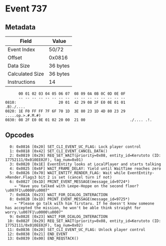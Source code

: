 # Event 737

## Metadata

| Field           | Value    |
|-----------------|----------|
| Event Index     | 50/72    |
| Offset          | 0x0816   |
| Data Size       | 36 bytes |
| Calculated Size | 36 bytes |
| Instructions    | 14       |

```
      00 01 02 03 04 05 06 07  08 09 0A 0B 0C 0D 0E 0F
      -- -- -- -- -- -- -- --  -- -- -- -- -- -- -- --
0810:                   20 01  42 29 08 2F E0 0E 01 01         .B)./....
0820: 1E F0 FF FF 7F 6F 70 1D  3E 80 23 1D 4D 80 23 29  .....op.>.#.M.#)
0830: 08 2F E0 0E 01 02 20 00  21 00                    ./.... .!.      
```

## Opcodes

```
  0: 0x0816 [0x20] SET_CLI_EVENT_UC_FLAG: Lock player control
  1: 0x0818 [0x42] SET_CLI_EVENT_CANCEL_DATA()
  2: 0x0819 [0x29] REQ_SET_WAIT(priority=0x08, entity_id=Kerutoto (ID: 17752111/0x010EE02F), tag_num=0x01)
  3: 0x0820 [0x1E] EventEntity looks at LocalPlayer and starts talking
  4: 0x0825 [0x6F] WAIT_FRAME_DELAY: Yield until WaitTime reaches zero
  5: 0x0826 [0x70] WAIT_ENTITY_RENDER_FLAG: Wait while EventEntity->Render.Flags3 bit 2 is set (cancel turn if not)
  6: 0x0827 [0x1D] PRINT_EVENT_MESSAGE(message_id=9724*)
    → "Have you talked with Leepe-Hoppe on the second floor?\u007F1\u0000\u0007"
  7: 0x082A [0x23] WAIT_FOR_DIALOG_INTERACTION
  8: 0x082B [0x1D] PRINT_EVENT_MESSAGE(message_id=9725*)
    → "Please go talk with him firstaru. If he doesn't know someone has accepted the mission, he won't be able think straight for worry.\u007F1\u0000\u0007"
  9: 0x082E [0x23] WAIT_FOR_DIALOG_INTERACTION
 10: 0x082F [0x29] REQ_SET_WAIT(priority=0x08, entity_id=Kerutoto (ID: 17752111/0x010EE02F), tag_num=0x02)
 11: 0x0836 [0x20] SET_CLI_EVENT_UC_FLAG: Unlock player control
 12: 0x0838 [0x21] END_EVENT
 13: 0x0839 [0x00] END_REQSTACK()
```
